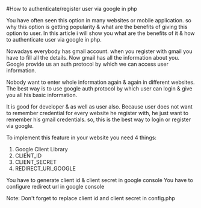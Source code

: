 #How to authenticate/register user via google in php

You have often seen this option in many websites or mobile application. so why this option is getting popularity & what are the benefits of giving this option to user. In this article i will show you what are the benefits of it & how to authenticate user via google in php.

Nowadays everybody has gmail account. when you register with gmail you have to fill all the details. Now gmail has all the information about you. Google provide us an auth protocol by which we can access user information.  

Nobody want to enter whole information again & again in different websites. The best way is to use google auth protocol by which user can login & give you all his basic information.

It is good for developer & as well as user also. Because user does not want to remember credential for every website he register with, he just want to remember his gmail credentials. so, this is the best way to login or register via google.

To implement this feature in your website you need 4 things:
1. Google Client Library
2. CLIENT_ID
3. CLIENT_SECRET
4. REDIRECT_URI_GOOGLE

You have to generate client id & client secret in google console
You have to configure redirect url in google console

Note: Don't forget to replace client id and client secret in config.php
